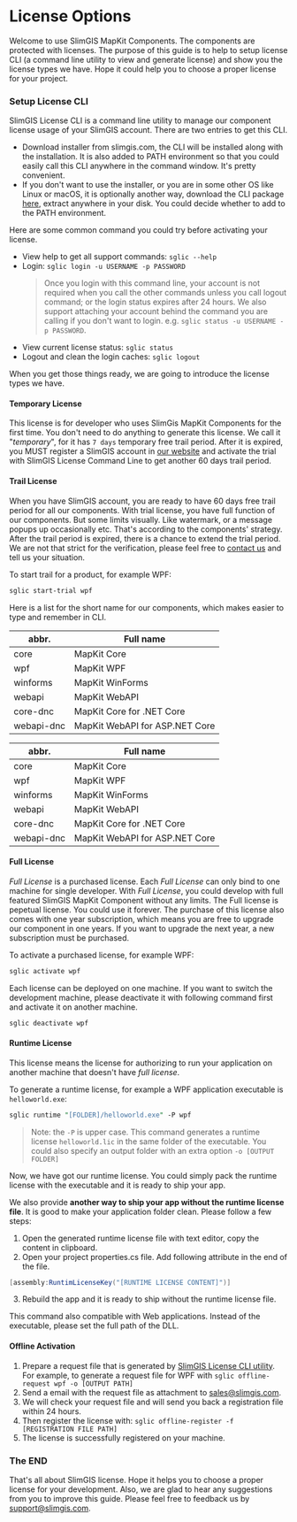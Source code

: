 # License Options

Welcome to use SlimGIS MapKit Components. The components are protected with licenses. The purpose of this guide is to help to setup license CLI (a command line utility to view and generate license) and show you the license types we have. Hope it could help you to choose a proper license for your project.

### Setup License CLI
SlimGIS License CLI is a command line utility to manage our component license usage of your SlimGIS account. There are two entries to get this CLI.
- Download installer from slimgis.com, the CLI will be installed along with the installation. It is also added to PATH environment so that you could easily call this CLI anywhere in the command window. It's pretty convenient.
- If you don't want to use the installer, or you are in some other OS like Linux or macOS, it is optionally another way, download the CLI package [here](#), extract anywhere in your disk. You could decide whether to add to the PATH environment.

Here are some common command you could try before activating your license.
- View help to get all support commands: `sglic --help`
- Login: `sglic login -u USERNAME -p PASSWORD`
    > Once you login with this command line, your account is not required when you call the other commands unless you call logout command; or the login status expires after 24 hours. We also support attaching your account behind the command you are calling if you don't want to login. e.g. `sglic status -u USERNAME -p PASSWORD`.
- View current license status: `sglic status`
- Logout and clean the login caches: `sglic logout`

When you get those things ready, we are going to introduce the license types we have.

#### Temporary License  
This license is for developer who uses SlimGis MapKit Components for the first time.
You don't need to do anything to generate this license. We call it "_temporary_", for it has `7 days` temporary free trail period. After it is expired, you MUST register a SlimGIS account in [our website](http://www.slimgis.com) and activate the trial with SlimGIS License Command Line to get another 60 days trail period. 

#### Trail License
When you have SlimGIS account, you are ready to have 60 days free trail period for all our components. With trial license, you have full function of our components. But some limits visually. Like watermark, or a message popups up occasionally etc. That's according to the components' strategy. After the trail period is expired, there is a chance to extend the trial period. We are not that strict for the verification, please feel free to [contact us](mailto:support@slimgis) and tell us your situation.

To start trail for a product, for example WPF:
```perl
sglic start-trial wpf
```

Here is a list for the short name for our components, which makes easier to type and remember in CLI.

abbr.   |Full name
---     |---
core    |MapKit Core
wpf     |MapKit WPF
winforms|MapKit WinForms
webapi  |MapKit WebAPI
core-dnc|MapKit Core for .NET Core
webapi-dnc|MapKit WebAPI for ASP.NET Core

<table class="table table-bordered">
    <thead>
        <tr>
            <th>abbr.</th>
            <th>Full name</th>
        </tr>
    </thead>
    <tbody>
        <tr>
            <td>core</td>
            <td>MapKit Core</td>
        </tr>
        <tr>
            <td>wpf</td>
            <td>MapKit WPF</td>
        </tr>
        <tr>
            <td>winforms</td>
            <td>MapKit WinForms</td>
        </tr>
        <tr>
            <td>webapi</td>
            <td>MapKit WebAPI</td>
        </tr>
        <tr>
            <td>core-dnc</td>
            <td>MapKit Core for .NET Core</td>
        </tr>
        <tr>
            <td>webapi-dnc</td>
            <td>MapKit WebAPI for ASP.NET Core</td>
        </tr>
    </tbody>
</table>

#### Full License
*Full License* is a purchased license. Each *Full License* can only bind to one machine for single developer.
With *Full License*, you could develop with full featured SlimGIS MapKit Component without any limits. The Full license is pepetual license. You could use it forever. The purchase of this license also comes with one year subscription, which means you are free to upgrade our component in one years. If you want to upgrade the next year, a new subscription must be purchased.

To activate a purchased license, for example WPF:
```perl
sglic activate wpf
```

Each license can be deployed on one machine. If you want to switch the development machine, please deactivate it with following command first and activate it on another machine.
```perl
sglic deactivate wpf
```

#### Runtime License
This license means the license for authorizing to run your application on another machine that doesn't have *full license*.

To generate a runtime license, for example a WPF application executable is `helloworld.exe`:
```perl
sglic runtime "[FOLDER]/helloworld.exe" -P wpf
```
> Note: the `-P` is upper case. This command generates a runtime license `helloworld.lic` in the same folder of the executable. You could also specify an output folder with an extra option `-o [OUTPUT FOLDER]`

Now, we have got our runtime license. You could simply pack the runtime license with the executable and it is ready to ship your app.

We also provide **another way to ship your app without the runtime license file**. It is good to make your application folder clean. Please follow a few steps: 
1. Open the generated runtime license file with text editor, copy the content in clipboard. 
2. Open your project properties.cs file. Add following attribute in the end of the file.
```csharp
[assembly:RuntimLicenseKey("[RUNTIME LICENSE CONTENT]")]
```
3. Rebuild the app and it is ready to ship without the runtime license file.

This command also compatible with Web applications. Instead of the executable, please set the full path of the DLL.

#### Offline Activation
1. Prepare a request file that is generated by [SlimGIS License CLI utility](https://github.com/SlimGIS/Start-up-Handbook/blob/master/LicenseGuide.md). For example, to generate a request file for WPF with `sglic offline-request wpf -o [OUTPUT PATH]`
4. Send a email with the request file as attachment to sales@slimgis.com.
5. We will check your request file and will send you back a registration file within 24 hours.
6. Then register the license with: `sglic offline-register -f [REGISTRATION FILE PATH]`
7. The license is successfully registered on your machine.

### The END
That's all about SlimGIS license. Hope it helps you to choose a proper license for your development. 
Also, we are glad to hear any suggestions from you to improve this guide. Please feel free to feedback us by [support@slimgis.com](mailto:support@slimgis.com).
